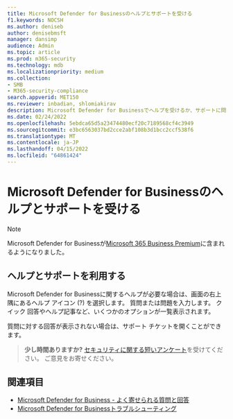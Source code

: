 ```yaml
---
title: Microsoft Defender for Businessのヘルプとサポートを受ける
f1.keywords: NOCSH
ms.author: deniseb
author: denisebmsft
manager: dansimp
audience: Admin
ms.topic: article
ms.prod: m365-security
ms.technology: mdb
ms.localizationpriority: medium
ms.collection:
- SMB
- M365-security-compliance
search.appverid: MET150
ms.reviewer: inbadian, shlomiakirav
description: Microsoft Defender for Businessでヘルプを受けるか、サポートに問い合わせる方法を確認する
ms.date: 02/24/2022
ms.openlocfilehash: 5ebdca65d5a23474480ecf20c7189568cf4c3949
ms.sourcegitcommit: e3bc6563037bd2cce2abf108b3d1bcc2ccf538f6
ms.translationtype: MT
ms.contentlocale: ja-JP
ms.lasthandoff: 04/15/2022
ms.locfileid: "64861424"
---
```

# <a name="get-help-and-support-for-microsoft-defender-for-business"></a>Microsoft Defender for Businessのヘルプとサポートを受ける

> [!NOTE]
> Microsoft Defender for Businessが[Microsoft 365 Business Premium](../../business-premium/index.md)に含まれるようになりました。 

## <a name="get-help-and-support"></a>ヘルプとサポートを利用する

Microsoft Defender for Businessに関するヘルプが必要な場合は、画面の右上隅にあるヘルプ アイコン (?) を選択します。 質問または問題を入力します。 クイック 回答やヘルプ記事など、いくつかのオプションが一覧表示されます。

質問に対する回答が表示されない場合は、サポート チケットを開くことができます。

>
> **少し時間ありますか?**
> <a href="https://microsoft.qualtrics.com/jfe/form/SV_0JPjTPHGEWTQr4y" target="_blank">セキュリティに関する短いアンケート</a>を受けてください。 ご意見をお寄せください。
>

## <a name="see-also"></a>関連項目

- [Microsoft Defender for Business - よく寄せられる質問と回答](mdb-faq.yml)
- [Microsoft Defender for Businessトラブルシューティング](mdb-troubleshooting.yml) 
